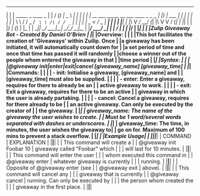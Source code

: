  ____________________________________________________________________
|                                                                    |
|    _____ _                                       ____        _      |
|   / ____(_)                                     |  _ \      | |     |
|  | |  __ ___   _____  __ ___      ____ _ _   _  | |_) | ___ | |_    |
|  | | |_ | \ \ / / _ \/ _` \ \ /\ / / _` | | | | |  _ < / _ \| __|   |
|  | |__| | |\ V /  __/ (_| |\ V  V / (_| | |_| | | |_) | (_) | |_    |
|   \_____|_| \_/ \___|\__,_| \_/\_/ \__,_|\__, | |____/ \___/ \__|   |
|                                           __/ |                     |
|                                          |___/                      |
|_____________________________________________________________________|
|                                                                     |
|Zulip Giveaway Bot - Created By Daniel O'Brien                       |
|_____________________________________________________________________|
|Overview:                                                            |
|                                                                     |
|This bot facilitates the creation of 'Giveaways' within Zuilip. Once |
|a giveaway has been initiated, it will automatically count down for  |
|a set period of time and once that time has passed it will randomly  |
|choose a winner out of the people whom entered the giveaway in that  |
|time period                                                          |
|_____________________________________________________________________|
|Syntax:                                                              |
|                                                                     |
|@giveaway init|enter|exit|cancel [giveaway_name] [giveaway_time]     |
|_____________________________________________________________________|
|Commands:                                                            |
|                                                                     |
|    - init: Initialise a giveaway, [giveaway_name] and               |
|      [giveaway_time] must also be supplied.                         |
|                                                                     |
|    - enter: Enter a giveaway, requires for there to already be an   |
|      active giveaway to work.                                       |
|                                                                     |
|    - exit: Exit a giveaway, requires for there to be an active      |
|      giveaway in which the user is already partaking.               |
|                                                                     |
|    - cancel: Cancel a giveaway, requires for there already to be    |
|      an active giveaway. Can only be executed by the creator of     |
|      the giveaway.                                                  |
|_____________________________________________________________________|
| giveaway_name: The name of the giveaway the user wishes to create.  |
| Must be 1 word/several words separated with dashes or underscores.  |
|_____________________________________________________________________|
| giveaway_time: The time, in minutes, the user wishes the giveaway to|
| go on for. Maximum of 100 mins to prevent a stack overflow.         |
|_____________________________________________________________________|
|                           |Example Usage|                           |
|___________________________|_____________|___________________________|
|              COMMAND             |           EXPLANATION            |
|__________________________________|__________________________________|
|                                  | This command will create a       |
|     @giveaway init Foobar 10     | giveaway called "Foobar" which   |
|                                  | will last for 10 minutes.        |
|__________________________________|__________________________________|
|                                  | This command will enter the user |
|                                  | whom executed this command in    |
|          @giveaway enter         | whatever giveaway is currently   |
|                                  | running.                         |
|__________________________________|__________________________________|
|                                  | Opposite of @giveaway enter (see |
|          @giveaway exit          | above).                          |
|__________________________________|__________________________________|
|                                  | This command will cancel any     |
|                                  | giveaway that is currently       |
|         @giveaway cancel         | running. Can only be executed by |
|                                  | the person whom created the      |
|                                  | giveaway in the first place.     |
|__________________________________|__________________________________|


